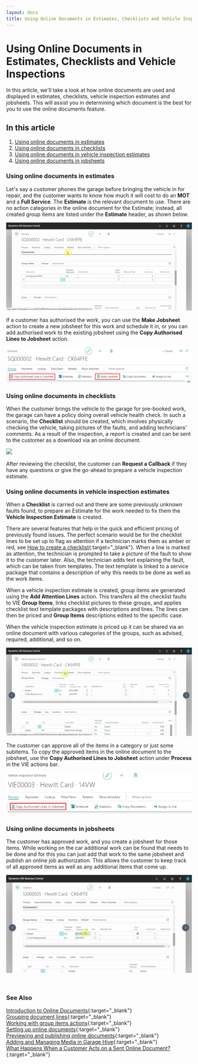 ```yaml
---
layout: docs
title: Using Online Documents in Estimates, Checklists and Vehicle Inspection Estimate
---
```


# Using Online Documents in Estimates, Checklists and Vehicle Inspections

In this article, we'll take a look at how online documents are used and displayed in estimates, checklists, vehicle inspection estimates and jobsheets. This will assist you in determining which document is the best for you to use the online documents feature.

## In this article
1. [Using online documents in estimates](#using-online-documents-in-estimates)
2. [Using online documents in checklists](#using-online-documents-in-checklists)
3. [Using online documents in vehicle inspection estimates](#using-online-documents-in-vehicle-inspection-estimates)
4. [Using online documents in jobsheets](#using-online-documents-in-jobsheets)

### Using online documents in estimates
Let's say a customer phones the garage before bringing the vehicle in for repair, and the customer wants to know how much it will cost to do an **MOT** and a **Full Service**. The **Estimate** is the relevant document to use. There are no action categories in the online document for the Estimate; instead, all created group items are listed under the **Estimate** header, as shown below.

![](media/garagehive-online-documents-using-in-estimates.gif)

If a customer has authorised the work, you can use the **Make Jobsheet** action to create a new jobsheet for this work and schedule it in, or you can add authorised work to the existing jobsheet using the **Copy Authorised Lines to Jobsheet** action.

![](media/garagehive-online-documents-using-in-estimates1.png)

### Using online documents in checklists
When the customer brings the vehicle to the garage for pre-booked work, the garage can have a policy doing overall vehicle health check. In such a scenario, the **Checklist** should be created, which involves physically checking the vehicle, taking pictures of the faults, and adding technicians' comments. As a result of the inspection, a report is created and can be sent to the customer as a download via an online document.

![](media/garagehive-online-documents-using-in-checklists.gif)

After reviewing the checklist, the customer can **Request a Callback** if they have any questions or give the go-ahead to prepare a vehicle inspection estimate.

### Using online documents in vehicle inspection estimates
When a **Checklist** is carried out and there are some previously unknown faults found, to prepare an Estimate for the work needed to fix them 
the **Vehicle Inspection Estimate** is created.

There are several features that help in the quick and efficient pricing of previously found issues. The perfect scenario would be for the checklist lines to be set up to flag as attention if a technician marks them as amber or red, see [How to create a checklist](garagehive-checklist-how-to-create.html){:target="_blank"}. When a line is marked as attention, the technician is prompted to take a picture of the fault to show it to the customer later. Also, the technician adds text explaining the fault, which can be taken from templates. The text template is linked to a service package that contains a description of why this needs to be done as well as the work items.

When a vehicle inspection estimate is created, group items are generated using the **Add Attention Lines** action. This transfers all the checklist faults to VIE **Group Items**, links checklist pictures to these groups, and applies checklist text template packages with descriptions and lines. The lines can then be priced and **Group Items** descriptions edited to the specific case.

When the vehicle inspection estimate is priced up it can be shared via an online document with various categories of the groups, such as advised, required, additional, and so on.

![](media/garagehive-online-documents-using-in-vehicle-inspection-estimates.gif)

The customer can approve all of the items in a category or just some subitems. To copy the approved items in the online document to the jobsheet, use the **Copy Authorised Lines to Jobsheet** action under **Process** in the VIE actions bar.

![](media/garagehive-online-documents-using-in-vehicle-inspection-estimate1.png)

### Using online documents in jobsheets
The customer has approved work, and you create a jobsheet for those items. While working on the car additional work can be found that needs to be done and for this you can just add that work to the same jobsheet and publish an online job authorization. This allows the customer to keep track of all approved items as well as any additional items that come up.

![](media/garagehive-online-documents-using-in-jobsheets1.gif)

<br>

### **See Also**

[Introduction to Online Documents](garagehive-online-documents-introduction.html){:target="_blank"} \
[Grouping document lines](garagehive-group-items-grouping-document-lines.html){:target="_blank"} \
[Working with group items actions](garagehive-group-items-working-with-group-items-actions.html){:target="_blank"} \
[Setting up online documents](garagehive-online-documents-setting-up-online-documents.html){:target="_blank"} \
[Previewing and publishing online documents](garagehive-online-documents-previewing-and-publishing-online-documents.html){:target="_blank"} \
[Adding and Managing Media in Garage Hive](garagehive-online-documents-adding-and-managing-media.html){:target="_blank"} \
[What Happens When a Customer Acts on a Sent Online Document?](garagehive-online-documents-what-happens-for-customers-actions.html){:target="_blank"}